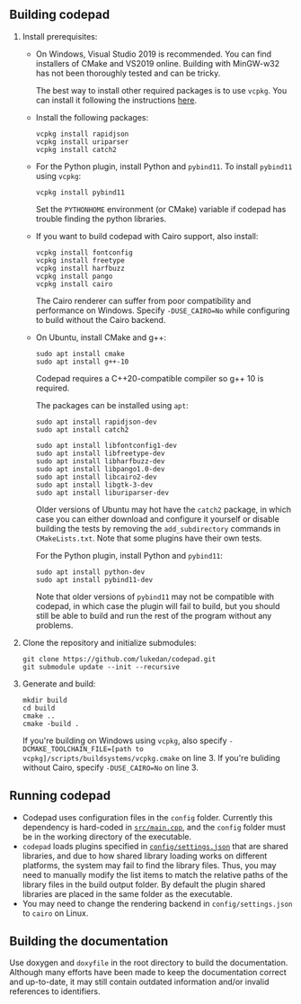 ## Building codepad

1. Install prerequisites:
	- On Windows, Visual Studio 2019 is recommended. You can find installers of CMake and VS2019 online.  Building with MinGW-w32 has not been thoroughly tested and can be tricky.

		The best way to install other required packages is to use `vcpkg`. You can install it following the instructions [here](https://github.com/microsoft/vcpkg#quick-start-windows).

	- Install the following packages:
		```
		vcpkg install rapidjson
		vcpkg install uriparser
		vcpkg install catch2
		```
	- For the Python plugin, install Python and `pybind11`. To install `pybind11` using `vcpkg`:
		```
		vcpkg install pybind11
		```
		Set the `PYTHONHOME` environment (or CMake) variable if codepad has trouble finding the python libraries.

	- If you want to build codepad with Cairo support, also install:
		```
		vcpkg install fontconfig
		vcpkg install freetype
		vcpkg install harfbuzz
		vcpkg install pango
		vcpkg install cairo
		```
		The Cairo renderer can suffer from poor compatibility and performance on Windows. Specify `-DUSE_CAIRO=No` while configuring to build without the Cairo backend.

	- On Ubuntu, install CMake and g++:
		```
		sudo apt install cmake
		sudo apt install g++-10
		```
		Codepad requires a C++20-compatible compiler so g++ 10 is required.

		The packages can be installed using `apt`:
		```
		sudo apt install rapidjson-dev
		sudo apt install catch2

		sudo apt install libfontconfig1-dev
		sudo apt install libfreetype-dev
		sudo apt install libharfbuzz-dev
		sudo apt install libpango1.0-dev
		sudo apt install libcairo2-dev
		sudo apt install libgtk-3-dev
		sudo apt install liburiparser-dev
		```
		Older versions of Ubuntu may hot have the `catch2` package, in which case you can either download and configure it yourself or disable building the tests by removing the `add_subdirectory` commands in `CMakeLists.txt`. Note that some plugins have their own tests.

		For the Python plugin, install Python and `pybind11`:
		```
		sudo apt install python-dev
		sudo apt install pybind11-dev
		```
		Note that older versions of `pybind11` may not be compatible with codepad, in which case the plugin will fail to build, but you should still be able to build and run the rest of the program without any problems.

2. Clone the repository and initialize submodules:
	```
	git clone https://github.com/lukedan/codepad.git
	git submodule update --init --recursive
	```

3. Generate and build:
	```
	mkdir build
	cd build
	cmake ..
	cmake -build .
	```
	If you're building on Windows using `vcpkg`, also specify `-DCMAKE_TOOLCHAIN_FILE=[path to vcpkg]/scripts/buildsystems/vcpkg.cmake` on line 3. If you're buliding without Cairo, specify `-DUSE_CAIRO=No` on line 3.

## Running codepad

- Codepad uses configuration files in the `config` folder. Currently this dependency is hard-coded in [`src/main.cpp`](src/main.cpp), and the `config` folder must be in the working directory of the executable.
- `codepad` loads plugins specified in [`config/settings.json`](config/settings.json) that are shared libraries, and due to how shared library loading works on different platforms, the system may fail to find the library files. Thus, you may need to manually modify the list items to match the relative paths of the library files in the build output folder. By default the plugin shared libraries are placed in the same folder as the executable.
- You may need to change the rendering backend in `config/settings.json` to `cairo` on Linux.

## Building the documentation

Use doxygen and `doxyfile` in the root directory to build the documentation. Although many efforts have been made to keep the documentation correct and up-to-date, it may still contain outdated information and/or invalid references to identifiers.
